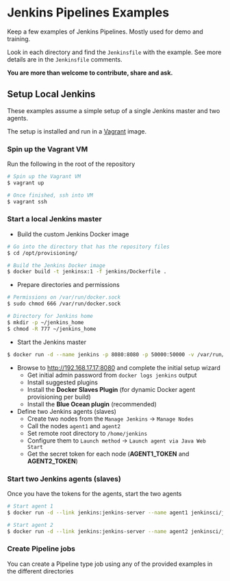 # Jenkins Pipelines Examples
Keep a few examples of Jenkins Pipelines. Mostly used for demo and training.

Look in each directory and find the `Jenkinsfile` with the example. See more details are in the `Jenkinsfile` comments.

**You are more than welcome to contribute, share and ask.**

## Setup Local Jenkins
These examples assume a simple setup of a single Jenkins master and two agents.

The setup is installed and run in a [Vagrant](https://www.vagrantup.com/) image.

### Spin up the Vagrant VM
Run the following in the root of the repository
```bash
# Spin up the Vagrant VM
$ vagrant up

# Once finished, ssh into VM
$ vagrant ssh
```

### Start a local Jenkins master
- Build the custom Jenkins Docker image
```bash
# Go into the directory that has the repository files
$ cd /opt/provisioning/

# Build the Jenkins Docker image
$ docker build -t jenkinsx:1 -f jenkins/Dockerfile .
```

- Prepare directories and permissions
```bash
# Permissions on /var/run/docker.sock
$ sudo chmod 666 /var/run/docker.sock

# Directory for Jenkins home
$ mkdir -p ~/jenkins_home
$ chmod -R 777 ~/jenkins_home
```

- Start the Jenkins master
```bash
$ docker run -d --name jenkins -p 8080:8080 -p 50000:50000 -v /var/run/docker.sock:/var/run/docker.sock -v ~/jenkins_home:/var/jenkins_home jenkinsx:1
```
- Browse to http://192.168.17.17:8080 and complete the initial setup wizard
  - Get initial admin password from `docker logs jenkins` output
  - Install suggested plugins
  - Install the **Docker Slaves Plugin** (for dynamic Docker agent provisioning per build)
  - Install the **Blue Ocean plugin** (recommended)
- Define two Jenkins agents (slaves)
  - Create two nodes from the `Manage Jenkins` -> `Manage Nodes`
  - Call the nodes `agent1` and `agent2`
  - Set remote root directory to `/home/jenkins`
  - Configure them to `Launch method` -> `Launch agent via Java Web Start`
  - Get the secret token for each node (**AGENT1_TOKEN** and **AGENT2_TOKEN**)

### Start two Jenkins agents (slaves)
Once you have the tokens for the agents, start the two agents
```bash
# Start agent 1
$ docker run -d --link jenkins:jenkins-server --name agent1 jenkinsci/jnlp-slave:3.7-1 -url http://jenkins-server:8080 ${AGENT1_TOKEN} agent1

# Start agent 2
$ docker run -d --link jenkins:jenkins-server --name agent2 jenkinsci/jnlp-slave:3.7-1 -url http://jenkins-server:8080 ${AGENT2_TOKEN} agent2

```

### Create Pipeline jobs
You can create a Pipeline type job using any of the provided examples in the different directories

